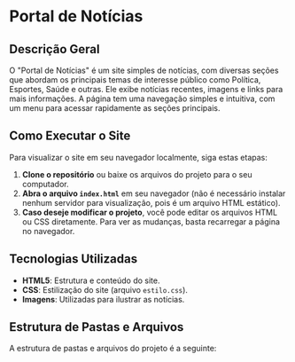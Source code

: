 # Portal de Notícias

## Descrição Geral

O "Portal de Notícias" é um site simples de notícias, com diversas seções que abordam os principais temas de interesse público como Política, Esportes, Saúde e outras. Ele exibe notícias recentes, imagens e links para mais informações. A página tem uma navegação simples e intuitiva, com um menu para acessar rapidamente as seções principais.

## Como Executar o Site

Para visualizar o site em seu navegador localmente, siga estas etapas:

1. **Clone o repositório** ou baixe os arquivos do projeto para o seu computador.
2. **Abra o arquivo `index.html`** em seu navegador (não é necessário instalar nenhum servidor para visualização, pois é um arquivo HTML estático).
3. **Caso deseje modificar o projeto**, você pode editar os arquivos HTML ou CSS diretamente. Para ver as mudanças, basta recarregar a página no navegador.

## Tecnologias Utilizadas

- **HTML5**: Estrutura e conteúdo do site.
- **CSS**: Estilização do site (arquivo `estilo.css`).
- **Imagens**: Utilizadas para ilustrar as notícias.

## Estrutura de Pastas e Arquivos

A estrutura de pastas e arquivos do projeto é a seguinte:

